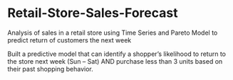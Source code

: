 # Retail-Store-Sales-Forecast
Analysis of sales in a retail store using Time Series and Pareto Model to predict return of customers the next week

Built a predictive model that can identify a shopper’s likelihood to return to the store next week (Sun – Sat) AND purchase less than 3 units based on their past shopping behavior.
